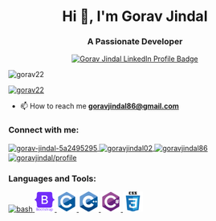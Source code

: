 <h1 align="center">Hi 👋, I'm Gorav Jindal</h1>
<h3 align="center">A Passionate Developer</h3>

<div align="center">
  <a class="badge-base__link LI-simple-link" href="https://in.linkedin.com/in/gorav-jindal?trk=profile-badge">
    <img src="https://platform.linkedin.com/badges/js/profile.js" alt="Gorav Jindal LinkedIn Profile Badge"/>
  </a>
</div>

<p align="left"> 
  <img src="https://komarev.com/ghpvc/?username=gorav22&label=Profile%20views&color=0e75b6&style=flat" alt="gorav22" />
</p>

<p align="left"> 
  <a href="https://github.com/ryo-ma/github-profile-trophy">
    <img src="https://github-profile-trophy.vercel.app/?username=gorav22" alt="gorav22" />
  </a>
</p>

- 📫 How to reach me **goravjindal86@gmail.com**

<h3 align="left">Connect with me:</h3>
<p align="left">
  <a href="https://linkedin.com/in/gorav-jindal-5a2495295" target="blank">
    <img align="center" src="https://raw.githubusercontent.com/rahuldkjain/github-profile-readme-generator/master/src/images/icons/Social/linked-in-alt.svg" alt="gorav-jindal-5a2495295" height="30" width="40" />
  </a>
  <a href="https://kaggle.com/goravjindal02" target="blank">
    <img align="center" src="https://raw.githubusercontent.com/rahuldkjain/github-profile-readme-generator/master/src/images/icons/Social/kaggle.svg" alt="goravjindal02" height="30" width="40" />
  </a>
  <a href="https://www.hackerrank.com/goravjindal86" target="blank">
    <img align="center" src="https://raw.githubusercontent.com/rahuldkjain/github-profile-readme-generator/master/src/images/icons/Social/hackerrank.svg" alt="goravjindal86" height="30" width="40" />
  </a>
  <a href="https://auth.geeksforgeeks.org/user/goravjindal/profile" target="blank">
    <img align="center" src="https://raw.githubusercontent.com/rahuldkjain/github-profile-readme-generator/master/src/images/icons/Social/geeks-for-geeks.svg" alt="goravjindal/profile" height="30" width="40" />
  </a>
</p>

<h3 align="left">Languages and Tools:</h3>
<p align="left">
  <a href="https://www.gnu.org/software/bash/" target="_blank" rel="noreferrer">
    <img src="https://www.vectorlogo.zone/logos/gnu_bash/gnu_bash-icon.svg" alt="bash" width="40" height="40"/> 
  </a>
  <a href="https://getbootstrap.com" target="_blank" rel="noreferrer">
    <img src="https://raw.githubusercontent.com/devicons/devicon/master/icons/bootstrap/bootstrap-plain-wordmark.svg" alt="bootstrap" width="40" height="40"/>
  </a>
  <a href="https://www.cprogramming.com/" target="_blank" rel="noreferrer">
    <img src="https://raw.githubusercontent.com/devicons/devicon/master/icons/c/c-original.svg" alt="c" width="40" height="40"/> 
  </a>
  <a href="https://www.w3schools.com/cpp/" target="_blank" rel="noreferrer">
    <img src="https://raw.githubusercontent.com/devicons/devicon/master/icons/cplusplus/cplusplus-original.svg" alt="cplusplus" width="40" height="40"/> 
  </a>
  <a href="https://www.w3schools.com/cs/" target="_blank" rel="noreferrer">
    <img src="https://raw.githubusercontent.com/devicons/devicon/master/icons/csharp/csharp-original.svg" alt="csharp" width="40" height="40"/> 
  </a>
  <a href="https://www.w3schools.com/css/" target="_blank" rel="noreferrer">
    <img src="https://raw.githubusercontent.com/devicons/devicon/master/icons/css3/css3-original-wordmark.svg" alt="css3" width="40" height="40"/> 
  </a>
  <a href="https://www.djangoproject.com/" target="_blank" rel="n
